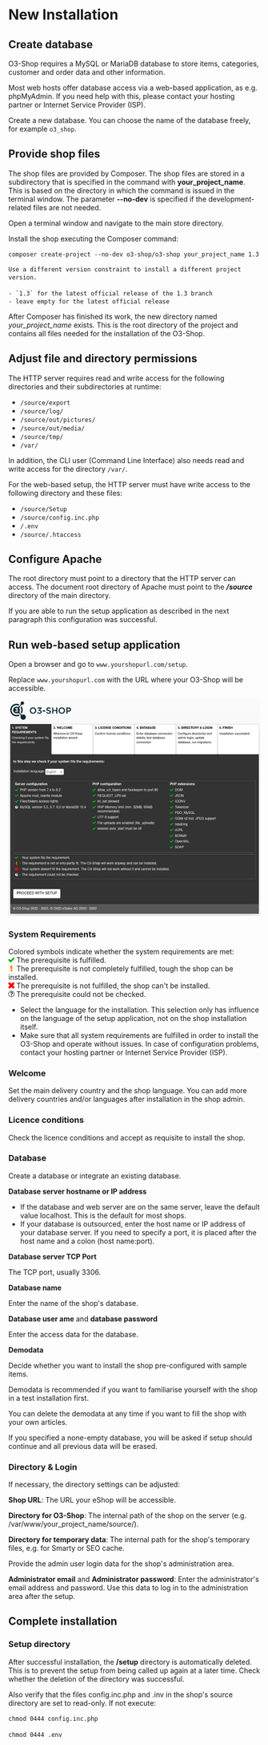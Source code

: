 # New Installation

## Create database

O3-Shop requires a MySQL or MariaDB database to store items, categories, customer and order data and other information.

Most web hosts offer database access via a web-based application, as e.g. phpMyAdmin. If you need help with this, please contact your hosting partner or Internet Service Provider (ISP).

Create a new database. You can choose the name of the database freely, for example `o3_shop`.

## Provide shop files

The shop files are provided by Composer. The shop files are stored in a subdirectory that is specified in the command with **your_project_name**. This is based on the directory in which the command is issued in the terminal window. The parameter **--no-dev** is specified if the development-related files are not needed.

Open a terminal window and navigate to the main store directory.

Install the shop executing the Composer command:

```
composer create-project --no-dev o3-shop/o3-shop your_project_name 1.3
```

```{note}
Use a different version constraint to install a different project version.

- `1.3` for the latest official release of the 1.3 branch
- leave empty for the latest official release
```

After Composer has finished its work, the new directory named *your_project_name* exists. This is the root directory of the project and contains all files needed for the installation of the O3-Shop.

## Adjust file and directory permissions

The HTTP server requires read and write access for the following directories and their subdirectories at runtime:

- `/source/export`
- `/source/log/`
- `/source/out/pictures/`
- `/source/out/media/`
- `/source/tmp/`
- `/var/`

In addition, the CLI user (Command Line Interface) also needs read and write access for the directory `/var/`.

For the web-based setup, the HTTP server must have write access to the following directory and these files:

- `/source/Setup`
- `/source/config.inc.php`
- `/.env`
- `/source/.htaccess`

## Configure Apache

The root directory must point to a directory that the HTTP server can access. The document root directory of Apache must point to the ***/source*** directory of the main directory.

If you are able to run the setup application as described in the next paragraph this configuration was successful.

## Run web-based setup application

Open a browser and go to `www.yourshopurl.com/setup`.

Replace `www.yourshopurl.com` with the URL where your O3-Shop will be accessible.

![O3-Shop Setup](../../assets/setup_1.jpg)

### System Requirements

Colored symbols indicate whether the system requirements are met:<br>
![](../../assets/install_pass.png) The prerequisite is fulfilled.<br>
![](../../assets/install_pmin.png) The prerequisite is not completely fulfilled, tough the shop can be installed.<br>
![](../../assets/install_fail.png) The prerequisite is not fulfilled, the shop can't be installed.<br>
![](../../assets/install_null.png) The prerequisite could not be checked.

- Select the language for the installation. This selection only has influence on the language of the setup application, not on the shop installation itself.
- Make sure that all system requirements are fulfilled in order to install the O3-Shop and operate without issues. In case of configuration problems, contact your hosting partner or Internet Service Provider (ISP).

### Welcome

Set the main delivery country and the shop language. You can add more delivery countries and/or languages after installation in the shop admin.

### Licence conditions

Check the licence conditions and accept as requisite to install the shop.

### Database

Create a database or integrate an existing database.

**Database server hostname or IP address**

- If the database and web server are on the same server, leave the default value localhost. This is the default for most shops.
- If your database is outsourced, enter the host name or IP address of your database server. If you need to specify a port, it is placed after the host name and a colon (host name:port).

**Database server TCP Port**

The TCP port, usually 3306.

**Database name**

Enter the name of the shop's database.

**Database user ame** and **database password**

Enter the access data for the database.

**Demodata**

Decide whether you want to install the shop pre-configured with sample items.

Demodata is recommended if you want to familiarise yourself with the shop in a test installation first.

You can delete the demodata at any time if you want to fill the shop with your own articles.

If you specified a none-empty database, you will be asked if setup should continue and all previous data will be erased.

### Directory & Login

If necessary, the directory settings can be adjusted:

**Shop URL**:
The URL your eShop will be accessible.

**Directory for O3-Shop**:
The internal path of the shop on the server (e.g. /var/www/your_project_name/source/).

**Directory for temporary data**:
The internal path for the shop's temporary files, e.g. for Smarty or SEO cache.


Provide the admin user login data for the shop's administration area.

**Administrator email** and **Administrator password**:
Enter the administrator's email address and password. Use this data to log in to the administration area after the setup.

## Complete installation

### Setup directory

After successful installation, the **/setup** directory is automatically deleted. This is to prevent the setup from being called up again at a later time. Check whether the deletion of the directory was successful.

Also verify that the files config.inc.php and .inv in the shop's source directory are set to read-only. If not execute:

```{note}
chmod 0444 config.inc.php

chmod 0444 .env
```


